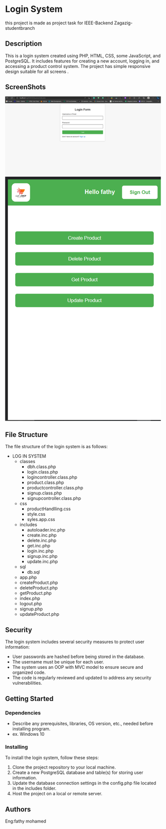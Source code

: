 # Login System

this project is made as project task for
IEEE-Backend Zagazig-studentbranch

## Description

This is a login system created using PHP, HTML, CSS, some JavaScript, and PostgreSQL. It includes features for creating a new account, logging in, and accessing a product control system. The project has simple responsive design suitable for all screens .

## ScreenShots

![Login System screenshot](screenshots/Screenshot2023-04-29220603.png)
![Login System screenshot](screenshots/Screenshot2023-04-29220757.png)

## File Structure

The file structure of the login system is as follows:

-   LOG IN SYSTEM
    -   classes
        -   dbh.class.php
        -   login.class.php
        -   logincontroller.class.php
        -   product.class.php
        -   productcontroller.class.php
        -   signup.class.php
        -   signupcontroller.class.php
    -   css
        -   productHandlling.css
        -   style.css
        -   syles.app.css
    -   includes
        -   autoloader.inc.php
        -   create.inc.php
        -   delete.inc.php
        -   get.inc.php
        -   login.inc.php
        -   signup.inc.php
        -   update.inc.php
    -   sql
        -   db.sql
    -   app.php
    -   createProduct.php
    -   deleteProduct.php
    -   getProduct.php
    -   index.php
    -   logout.php
    -   signup.php
    -   updateProduct.php

## Security

The login system includes several security measures to protect user information:

-   User passwords are hashed before being stored in the database.
-   The username must be unique for each user.
-   The system uses an OOP with MVC model to ensure secure and organized code.
-   The code is regularly reviewed and updated to address any security vulnerabilities.

## Getting Started

### Dependencies

-   Describe any prerequisites, libraries, OS version, etc., needed before installing program.
-   ex. Windows 10

### Installing

To install the login system, follow these steps:

1. Clone the project repository to your local machine.
2. Create a new PostgreSQL database and table(s) for storing user information.
3. Update the database connection settings in the config.php file located in the includes folder.
4. Host the project on a local or remote server.

## Authors

Eng:fathy mohamed
